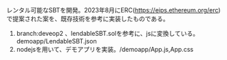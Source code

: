 レンタル可能なSBTを開発。2023年8月にERC(https://eips.ethereum.org/erc)で提案された案を、既存技術を参考に実装したものである。
1. branch:deveop2 、lendableSBT.solを参考に、jsに変換している。demoapp/LendableSBT.json
2. nodejsを用いて、デモアプリを実装。/demoapp/App.js,App.css